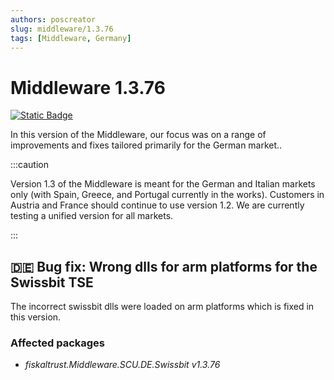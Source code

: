 ```yaml
---
authors: poscreator
slug: middleware/1.3.76
tags: [Middleware, Germany]
---
```


# Middleware 1.3.76
 [![Static Badge](https://img.shields.io/badge/milestone-v1.3.76-green?logo=github)](https://github.com/fiskaltrust/middleware/milestone/9?closed=1)

 
In this version of the Middleware, our focus was on a range of improvements and fixes tailored primarily for the German market..
<!--truncate-->

:::caution

Version 1.3 of the Middleware is meant for the German and Italian markets only (with Spain, Greece, and Portugal currently in the works).
Customers in Austria and France should continue to use version 1.2.
We are currently testing a unified version for all markets.

:::

## 🇩🇪 Bug fix: Wrong dlls for arm platforms for the Swissbit TSE
The incorrect swissbit dlls were loaded on arm platforms which is fixed in this version.

### Affected packages
- _fiskaltrust.Middleware.SCU.DE.Swissbit v1.3.76_
